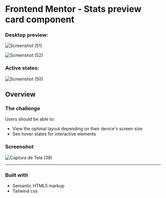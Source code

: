 # Frontend Mentor - Stats preview card component

### Desktop preview:

![Screenshot (51)](https://user-images.githubusercontent.com/62656936/137119514-c4de3402-5951-4aca-85df-3ca28ec65227.png)


![Screenshot (52)](https://user-images.githubusercontent.com/62656936/137119802-b56ef5b6-69f6-4cb0-9005-31aa261e6947.png)

### Active states:

![Screenshot (50)](https://user-images.githubusercontent.com/62656936/137119643-48328a65-003d-4872-87c8-862920785794.png)

## Overview

### The challenge

Users should be able to:

- View the optimal layout depending on their device's screen size
- See hover states for interactive elements

### Screenshot

![Captura de Tela (38)](https://user-images.githubusercontent.com/62656936/127219379-79cc2650-9be1-4c3e-b6b9-2892db4c1dd7.png)

<hr>

### Built with

- Semantic HTML5 markup
- Tailwind css
